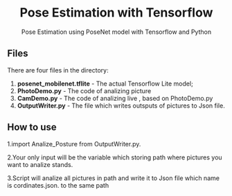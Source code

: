 <h1 align="center">Pose Estimation with Tensorflow</h1>
<p align="center">Pose Estimation using PoseNet model with Tensorflow and Python</p>



## Files
There are four files in the directory:

1. **posenet_mobilenet.tflite** - The actual Tensorflow Lite model;
2. **PhotoDemo.py** - The code of analizing picture
3. **CamDemo.py** - The code of analizing live , based on PhotoDemo.py
4. **OutputWriter.py** - The file which writes outsputs of pictures to Json file.


## How to use

1.import Analize_Posture from OutputWriter.py.

2.Your only input will be the variable which storing path where  pictures you want to analize stands.

3.Script will analize all pictures in path and write it to Json file which name is cordinates.json.
   to the same path
   

